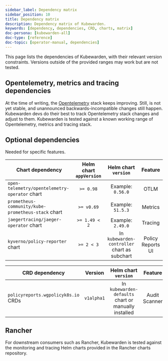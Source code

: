 ```yaml
---
sidebar_label: Dependency matrix
sidebar_position: 10
title: Dependency matrix
description: Dependency matrix of Kubewarden.
keywords: [dependency, dependencies, CRD, charts, matrix]
doc-persona: [kubewarden-all]
doc-type: [reference]
doc-topic: [operator-manual, dependencies]
---
```


<head>
  <link rel="canonical" href="https://docs.kubewarden.io/reference/dependency-matrix"/>
</head>

This page lists the dependencies of Kubewarden, with their relevant
version constraints. Versions outside of the provided ranges may work but are
not tested.

## Opentelemetry, metrics and tracing dependencies

At the time of writing, the [Opentelemetry](https://opentelemetry.io) stack
keeps improving. Still, is not yet stable, and unannounced
backwards-incompatible changes still happen. Kubewarden devs do their best to
track Opentelemetry stack changes and adjust to them. Kubewarden is tested against a known working
range of Opentelemetry, metrics and tracing stack.

## Optional dependencies

Needed for specific features.

| Chart dependency                                   | Helm chart `appVersion` |             Helm chart `version`             |      Feature      |
| -------------------------------------------------- | :---------------------: | :------------------------------------------: | :---------------: |
| `open-telemetry/opentelemetry-operator` chart      |        `>= 0.98`        |              Example: `0.56.0`               |       OTLM        |
| `prometheus-community/kube-prometheus-stack` chart |       `>= v0.69`        |              Example: `51.5.3`               |      Metrics      |
| `jaegertracing/jaeger-operator` chart              |      `>= 1.49 < 2`      |              Example: `2.49.0`               |      Tracing      |
| `kyverno/policy-reporter` chart                    |       `>= 2 < 3`        | In `kubewarden-controller` chart as subchart | Policy Reports UI |

| CRD dependency                      |  Version   |                 Helm chart `version`                 |    Feature    |
| ----------------------------------- | :--------: | :--------------------------------------------------: | :-----------: |
| `policyreports.wgpolicyk8s.io` CRDs | `v1alpha1` | In `kubewarden-defaults` chart or manually installed | Audit Scanner |

## Rancher

For downstream consumers such as Rancher, Kubewarden is tested against the
monitoring and tracing Helm charts provided in the Rancher charts repository.
